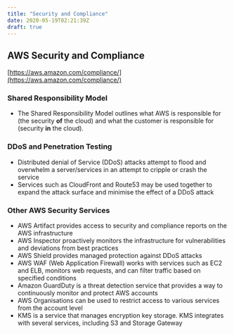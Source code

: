 ```yaml
---
title: "Security and Compliance"
date: 2020-05-19T02:21:39Z
draft: true
---
```


## AWS Security and Compliance

[https://aws.amazon.com/compliance/](https://aws.amazon.com/compliance/)

### Shared Responsibility Model

-   The Shared Responsibility Model outlines what AWS is responsible for (the security **of** the cloud) and what the customer is responsible for (security **in** the cloud).

### DDoS and Penetration Testing

-   Distributed denial of Service (DDoS) attacks attempt to flood and overwhelm a server/services in an attempt to cripple or crash the service
-   Services such as CloudFront and Route53 may be used together to expand the attack surface and minimise the effect of a DDoS attack

### Other AWS Security Services

-   AWS Artifact provides access to security and compliance reports on the AWS infrastructure
-   AWS Inspector proactively monitors the infrastructure for vulnerabilities and deviations from best practices
-   AWS Shield provides managed protection against DDoS attacks
-   AWS WAF (Web Application Firewall) works with services such as EC2 and ELB, monitors web requests, and can filter traffic based on specified conditions
-   Amazon GuardDuty is a threat detection service that provides a way to continuously monitor and protect AWS accounts
-   AWS Organisations can be used to restrict access to various services from the account level
-   KMS is a service that manages encryption key storage. KMS integrates with several services, including S3 and Storage Gateway
